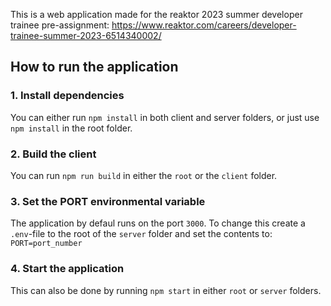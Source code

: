 This is a web application made for the reaktor 2023 summer developer trainee pre-assignment: https://www.reaktor.com/careers/developer-trainee-summer-2023-6514340002/

## How to run the application
### 1. Install dependencies
You can either run `npm install` in both client and server folders, or just use `npm install` in the root folder.

### 2. Build the client
You can run `npm run build` in either the `root` or the `client` folder.

### 3. Set the PORT environmental variable
The application by defaul runs on the port `3000`. To change this create a `.env`-file to the root of the `server` folder and set the contents to: <br>
`PORT=port_number`

### 4. Start the application
This can also be done by running `npm start` in either `root` or `server` folders.

